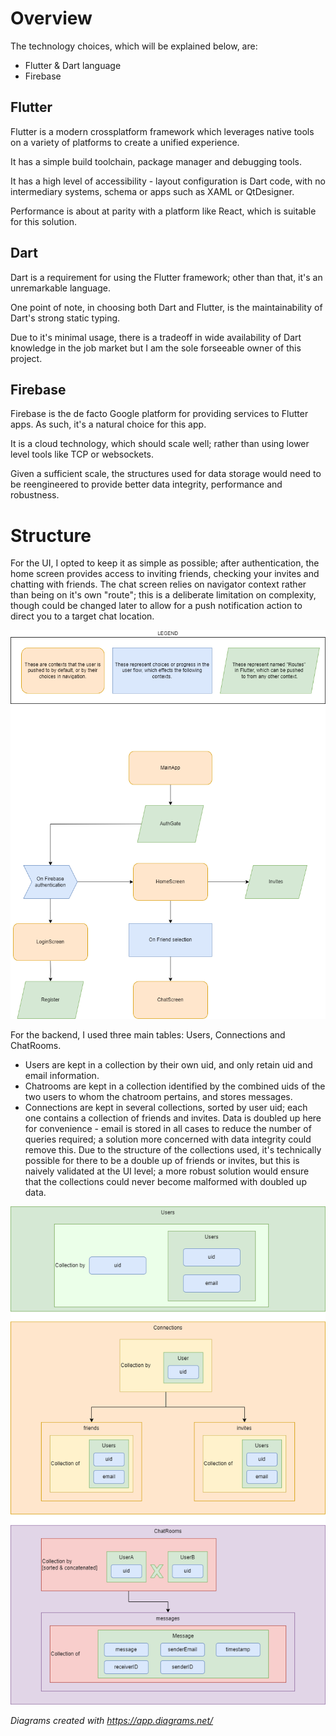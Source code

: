 # Overview 

The technology choices, which will be explained below, are: 
- Flutter & Dart language 
- Firebase 

## Flutter 
Flutter is a modern crossplatform framework which leverages native tools on a variety of platforms to create a unified experience. 

It has a simple build toolchain, package manager and debugging tools. 

It has a high level of accessibility - layout configuration is Dart code, with no intermediary systems, 
schema or apps such as XAML or QtDesigner. 

Performance is about at parity with a platform like React, which is suitable for this solution. 

## Dart 
Dart is a requirement for using the Flutter framework; other than that, it's an unremarkable language. 

One point of note, in choosing both Dart and Flutter, is the maintainability of Dart's strong static typing.

Due to it's minimal usage, there is a tradeoff in wide availability of Dart knowledge in the job market but I am the sole forseeable owner of this project. 

## Firebase 
Firebase is the de facto Google platform for providing services to Flutter apps. As such, it's a natural choice for this app. 

It is a cloud technology, which should scale well; rather than using lower level tools like TCP or websockets. 

Given a sufficient scale, the structures used for data storage would need to be reengineered to provide better data integrity, performance and robustness. 

# Structure 

For the UI, I opted to keep it as simple as possible; after authentication, the home screen provides access to inviting friends, checking your invites and chatting with friends. The chat screen relies on navigator context rather than being on it's own "route"; this is a deliberate limitation on complexity, though could be changed later to allow for a push notification action to direct you to a target chat location. 

!["App Architecture"](app_architecture.drawio.png "App Architecture")

For the backend, I used three main tables: Users, Connections and ChatRooms. 
- Users are kept in a collection by their own uid, and only retain uid and email information. 
- Chatrooms are kept in a collection identified by the combined uids of the two users to whom the chatroom pertains, and stores messages.
- Connections are kept in several collections, sorted by user uid; each one contains a collection of friends and invites. Data is doubled up here for convenience - email is stored in all cases to reduce the number of queries required; a solution more concerned with data integrity could remove this. Due to the structure of the collections used, it's technically possible for there to be a double up of friends or invites, but this is naively validated at the UI level; a more robust solution would ensure that the collections could never become malformed with doubled up data. 

!["Backend Architecture"](backend_architecture.drawio.png "Backend Architecture")

_Diagrams created with https://app.diagrams.net/_
